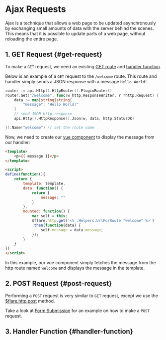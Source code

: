 # Ajax Requests
Ajax is a technique that allows a web page to be updated asynchronously by exchanging small amounts of data with the server behind the scenes. This means that it is possible to update parts of a web page, without reloading the entire page.

## 1. GET Request {#get-request}
To make a `GET` request, we need an existing [GET route](../api/http-router-api.md#get) and [handler function](#handler-function).

Below is an example of a `GET` request to the `/welcome` route.
This route and handler simply sends a JSON response with a message `Hello World!`.

```go title="routes.go"
router := api.Http().HttpRouter().PluginRouter()
router.Get("/welcome", func(w http.ResponseWriter, r *http.Request) {
    data := map[string]string{
        "message": "Hello World!"
    }
    // send JSON http response
    api.Http().HttpResponse().Json(w, data, http.StatusOK)

}).Name("welcome") // set the route name
```

Now, we need to create our [vue component](./vue-components.md) to display the message from our handler:

```html title="Welcome.vue"
<template>
    <p>{{ message }}</p>
</template>

<script>
define(function(){
    return {
        template: template,
        data: function() {
            return {
                message: ""
            }
        },
        mounted: function() {
            var self = this;
            $flare.http.get('<% .Helpers.UrlForRoute "welcome" %>')
            .then(function(data) {
                self.message = data.message;
            });
        }
    }
})
</script>
```

In this example, our vue component simply fetches the message from the http route named `welcome` and displays the message in the template.

## 2. POST Request {#post-request}

Performing a `POST` request is very similar to `GET` request, except we use the [$flare.http.post](../api/flare-variable.md#flare-http-post) method.

Take a look at [Form Submission](./form-submission.md) for an example on how to make a `POST` request.


## 3. Handler Function {#handler-function}
